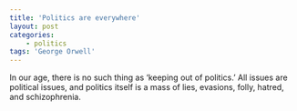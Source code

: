 ```yaml
---
title: 'Politics are everywhere'
layout: post
categories:
    - politics
tags: 'George Orwell'
---
```


In our age, there is no such thing as ‘keeping out of politics.’ All issues are political issues, and politics itself is a mass of lies, evasions, folly, hatred, and schizophrenia.